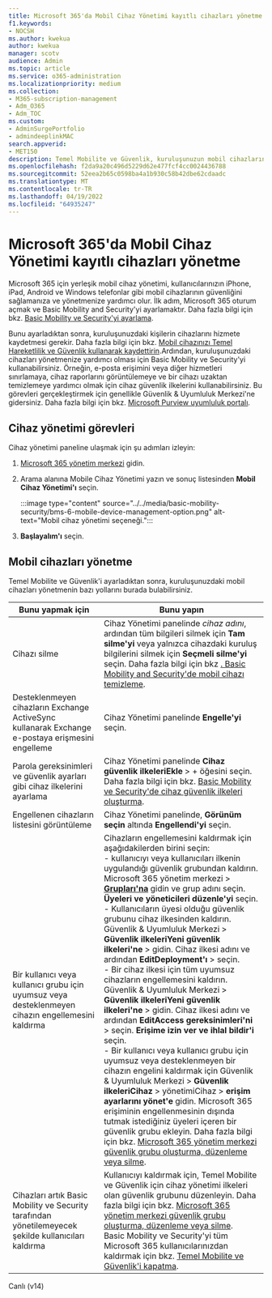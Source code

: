 ```yaml
---
title: Microsoft 365'da Mobil Cihaz Yönetimi kayıtlı cihazları yönetme
f1.keywords:
- NOCSH
ms.author: kwekua
author: kwekua
manager: scotv
audience: Admin
ms.topic: article
ms.service: o365-administration
ms.localizationpriority: medium
ms.collection:
- M365-subscription-management
- Adm_O365
- Adm_TOC
ms.custom:
- AdminSurgePortfolio
- admindeeplinkMAC
search.appverid:
- MET150
description: Temel Mobilite ve Güvenlik, kuruluşunuzun mobil cihazlarının güvenliğini sağlamanıza ve yönetmenize yardımcı olabilir.
ms.openlocfilehash: f2da9a20c496d5229d62e477fcf4cc0024436788
ms.sourcegitcommit: 52eea2b65c0598ba4a1b930c58b42dbe62cdaadc
ms.translationtype: MT
ms.contentlocale: tr-TR
ms.lasthandoff: 04/19/2022
ms.locfileid: "64935247"
---
```

# <a name="manage-devices-enrolled-in-mobile-device-management-in-microsoft-365"></a>Microsoft 365'da Mobil Cihaz Yönetimi kayıtlı cihazları yönetme

Microsoft 365 için yerleşik mobil cihaz yönetimi, kullanıcılarınızın iPhone, iPad, Android ve Windows telefonlar gibi mobil cihazlarının güvenliğini sağlamanıza ve yönetmenize yardımcı olur. İlk adım, Microsoft 365 oturum açmak ve Basic Mobility and Security'yi ayarlamaktır. Daha fazla bilgi için bkz. [Basic Mobility ve Security'yi ayarlama](set-up.md).

Bunu ayarladıktan sonra, kuruluşunuzdaki kişilerin cihazlarını hizmete kaydetmesi gerekir. Daha fazla bilgi için bkz. [Mobil cihazınızı Temel Hareketlilik ve Güvenlik kullanarak kaydettirin](enroll-your-mobile-device.md).Ardından, kuruluşunuzdaki cihazları yönetmenize yardımcı olması için Basic Mobility ve Security'yi kullanabilirsiniz. Örneğin, e-posta erişimini veya diğer hizmetleri sınırlamaya, cihaz raporlarını görüntülemeye ve bir cihazı uzaktan temizlemeye yardımcı olmak için cihaz güvenlik ilkelerini kullanabilirsiniz. Bu görevleri gerçekleştirmek için genellikle Güvenlik & Uyumluluk Merkezi'ne gidersiniz. Daha fazla bilgi için bkz. [Microsoft Purview uyumluluk portalı](../../compliance/microsoft-365-compliance-center.md).

## <a name="device-management-tasks"></a>Cihaz yönetimi görevleri

Cihaz yönetimi paneline ulaşmak için şu adımları izleyin:

1. [Microsoft 365 yönetim merkezi](../../admin/admin-overview/about-the-admin-center.md) gidin.

2. Arama alanına Mobile Cihaz Yönetimi yazın ve sonuç listesinden **Mobil Cihaz Yönetimi'ı** seçin.

    :::image type="content" source="../../media/basic-mobility-security/bms-6-mobile-device-management-option.png" alt-text="Mobil cihaz yönetimi seçeneği.":::

3. **Başlayalım'ı** seçin.

## <a name="manage-mobile-devices"></a>Mobil cihazları yönetme

Temel Mobilite ve Güvenlik'i ayarladıktan sonra, kuruluşunuzdaki mobil cihazları yönetmenin bazı yollarını burada bulabilirsiniz.

|Bunu yapmak için|Bunu yapın|
|---|---|
|Cihazı silme|Cihaz Yönetimi panelinde *cihaz adını*, ardından tüm bilgileri silmek için **Tam silme'yi** veya yalnızca cihazdaki kuruluş bilgilerini silmek için **Seçmeli silme'yi** seçin. Daha fazla bilgi için bkz [. Basic Mobility and Security'de mobil cihazı temizleme](wipe-mobile-device.md).|
|Desteklenmeyen cihazların Exchange ActiveSync kullanarak Exchange e-postaya erişmesini engelleme|Cihaz Yönetimi panelinde **Engelle'yi** seçin.|
|Parola gereksinimleri ve güvenlik ayarları gibi cihaz ilkelerini ayarlama|Cihaz Yönetimi panelinde **Cihaz güvenlik** **ilkeleriEkle** >  + öğesini seçin. Daha fazla bilgi için bkz. [Basic Mobility ve Security'de cihaz güvenlik ilkeleri oluşturma](create-device-security-policies.md).|
|Engellenen cihazların listesini görüntüleme|Cihaz Yönetimi panelinde, **Görünüm seçin** altında **Engellendi'yi** seçin.|
|Bir kullanıcı veya kullanıcı grubu için uyumsuz veya desteklenmeyen cihazın engellemesini kaldırma|Cihazların engellemesini kaldırmak için aşağıdakilerden birini seçin:<br/>- kullanıcıyı veya kullanıcıları ilkenin uygulandığı güvenlik grubundan kaldırın. Microsoft 365 yönetim merkezi > <a href="https://go.microsoft.com/fwlink/p/?linkid=2052855" target="_blank">**Grupları'na**</a> gidin ve grup adını seçin. **Üyeleri ve yöneticileri düzenle'yi** seçin.<br/>- Kullanıcıların üyesi olduğu güvenlik grubunu cihaz ilkesinden kaldırın. Güvenlik & Uyumluluk Merkezi > **Güvenlik ilkeleriYeni** **güvenlik ilkeleri'ne** >  gidin. Cihaz ilkesi adını ve ardından **EditDeployment'ı** >  seçin.<br/>- Bir cihaz ilkesi için tüm uyumsuz cihazların engellemesini kaldırın. Güvenlik & Uyumluluk Merkezi > **Güvenlik ilkeleriYeni** **güvenlik ilkeleri'ne** >  gidin. Cihaz ilkesi adını ve ardından **EditAccess gereksinimleri'ni** >  seçin. **Erişime izin ver ve ihlal bildir'i** seçin.<br/>- Bir kullanıcı veya kullanıcı grubu için uyumsuz veya desteklenmeyen bir cihazın engelini kaldırmak için Güvenlik & Uyumluluk Merkezi > **Güvenlik** **ilkeleriCihaz** >  yönetimiCihaz  > **erişim ayarlarını yönet'e** gidin. Microsoft 365 erişiminin engellenmesinin dışında tutmak istediğiniz üyeleri içeren bir güvenlik grubu ekleyin. Daha fazla bilgi için bkz. [Microsoft 365 yönetim merkezi güvenlik grubu oluşturma, düzenleme veya silme](../../admin/email/create-edit-or-delete-a-security-group.md).|
|Cihazları artık Basic Mobility ve Security tarafından yönetilemeyecek şekilde kullanıcıları kaldırma|Kullanıcıyı kaldırmak için, Temel Mobilite ve Güvenlik için cihaz yönetimi ilkeleri olan güvenlik grubunu düzenleyin. Daha fazla bilgi için bkz. [Microsoft 365 yönetim merkezi güvenlik grubu oluşturma, düzenleme veya silme](../../admin/email/create-edit-or-delete-a-security-group.md).<br/>Basic Mobility ve Security'yi tüm Microsoft 365 kullanıcılarınızdan kaldırmak için bkz. [Temel Mobilite ve Güvenlik'i kapatma](turn-off.md).|

Canlı (v14)
